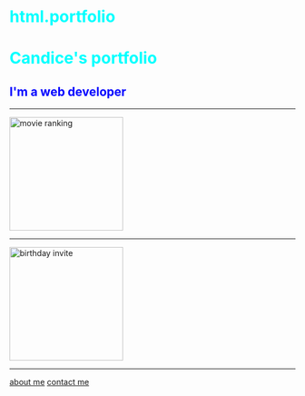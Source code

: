 # html.portfolio
<!DOCTYPE html>
<html lang="en">
<head>
    <meta charset="UTF-8">
    <meta name="viewport" content="width=device-width, initial-scale=1.0">
    <title>My project</title>
</head>
<body>
    <h1> Candice's portfolio</h1>
    <h2> I'm a web developer</h2>
    <hr>
    <img src="./assets/images/movie-ranking.png" height=" 200px" alt="movie ranking"/>
    <hr>
    <img src="./assets/images/birthday-invite.png" height=" 200px" alt="birthday invite"/>
    <hr>
    <a href="./public/about.html">about me</a>
    <a href=" ./public/Contact.html">contact me </a>

 <style>
    h1 { color:aqua;

    }
    h2 {color: blue;

    }
 </style>

</body>
</html>
